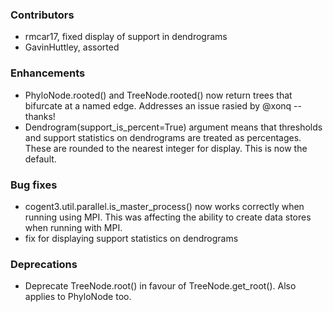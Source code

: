 <!--
A new scriv changelog fragment.

Uncomment the section that is right (remove the HTML comment wrapper).
-->


### Contributors

- rmcar17, fixed display of support in dendrograms
- GavinHuttley, assorted


### Enhancements

- PhyloNode.rooted() and TreeNode.rooted() now return trees that bifurcate
  at a named edge. Addresses an issue rasied by @xonq -- thanks!
- Dendrogram(support_is_percent=True) argument means that thresholds and support
  statistics on dendrograms are treated as percentages. These are rounded to the
  nearest integer for display. This is now the default.

### Bug fixes

- cogent3.util.parallel.is_master_process() now works correctly
  when running using MPI. This was affecting the ability to create
  data stores when running with MPI.
- fix for displaying support statistics on dendrograms

<!--
### Documentation

- A bullet item for the Documentation category.

-->

### Deprecations

- Deprecate TreeNode.root() in favour of TreeNode.get_root(). Also
  applies to PhyloNode too.


<!--
### Discontinued

- A bullet item for the Discontinued category.

-->

